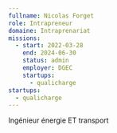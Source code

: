 ```yaml
---
fullname: Nicolas Forget
role: Intrapreneur
domaine: Intraprenariat
missions:
  - start: 2022-03-28
    end: 2024-06-30
    status: admin
    employer: DGEC
    startups:
      - qualicharge
startups:
  - qualicharge
---
```

Ingénieur énergie ET transport